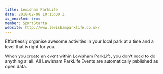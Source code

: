 ```yaml
---
title: Lewisham ParkLife
date: 2018-02-08 10:15:00 Z
is_enabled: true
member: SportStarta
website: http://www.lewishamparklife.co.uk/
---
```


Effortlessly organise awesome activities in your local park at a time and a level that is right for you.

When you create an event within Lewisham ParkLife, you don’t need to do anything at all. All Lewisham ParkLife Events are automatically published as open data.